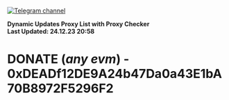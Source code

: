 [![Telegram channel](https://img.shields.io/endpoint?url=https://runkit.io/damiankrawczyk/telegram-badge/branches/master?url=https://t.me/n4z4v0d)](https://t.me/n4z4v0d) 

**Dynamic Updates Proxy List with Proxy Checker**  
**Last Updated: 24.12.23 20:58**

# DONATE (_any evm_) - 0xDEADf12DE9A24b47Da0a43E1bA70B8972F5296F2
